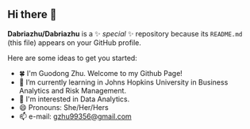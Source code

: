 ## Hi there 👋


**Dabriazhu/Dabriazhu** is a ✨ _special_ ✨ repository because its `README.md` (this file) appears on your GitHub profile.

Here are some ideas to get you started:

- 🍀 I'm Guodong Zhu. Welcome to my Github Page!
- 🫧 I’m currently learning in Johns Hopkins University in Business Analytics and Risk Management.
- 💼 I'm interested in Data Analytics.
- 😄 Pronouns: She/Her/Hers
- 📫  e-mail: gzhu99356@gmail.com


 






